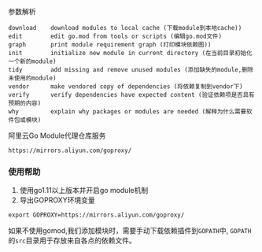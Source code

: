 参数解析
```
download    download modules to local cache (下载module到本地cache))
edit        edit go.mod from tools or scripts (编辑go.mod文件)
graph       print module requirement graph (打印模块依赖图))
init        initialize new module in current directory (在当前目录初始化一个新的module)
tidy        add missing and remove unused modules (添加缺失的module,删除未使用的module)
vendor      make vendored copy of dependencies (将依赖复制到vendor下)
verify      verify dependencies have expected content (验证依赖项是否具有预期的内容)
why         explain why packages or modules are needed (解释为什么需要软件包或模块)
```


阿里云Go Module代理仓库服务
```
https://mirrors.aliyun.com/goproxy/
```
### 使用帮助
1. 使用go1.11以上版本并开启go module机制
2. 导出GOPROXY环境变量
```
export GOPROXY=https://mirrors.aliyun.com/goproxy/
```

如果不使用gomod,我们添加模块时，需要手动下载依赖插件到`GOPATH`中,
`GOPATH`的`src`目录用于存放来自各点的依赖文件。
